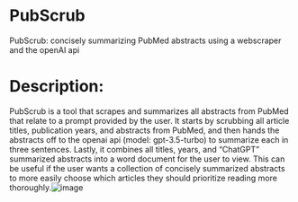 # PubScrub
PubScrub: concisely summarizing PubMed abstracts using a webscraper and the openAI api

# Description:
PubScrub is a tool that scrapes and summarizes all abstracts from PubMed that relate to a prompt provided by the user. It starts by scrubbing all article titles, publication years, and abstracts from PubMed, and then hands the abstracts off to the openai api (model: gpt-3.5-turbo) to summarize each in three sentences. Lastly, it combines all titles, years, and “ChatGPT” summarized abstracts into a word document for the user to view. This can be useful if the user wants a collection of concisely summarized abstracts to more easily choose which articles they should prioritize reading more thoroughly.![image](https://github.com/eddin022/PubScrub/assets/67563125/f6741dca-c247-4fec-86ee-e3569ce46f3e)
